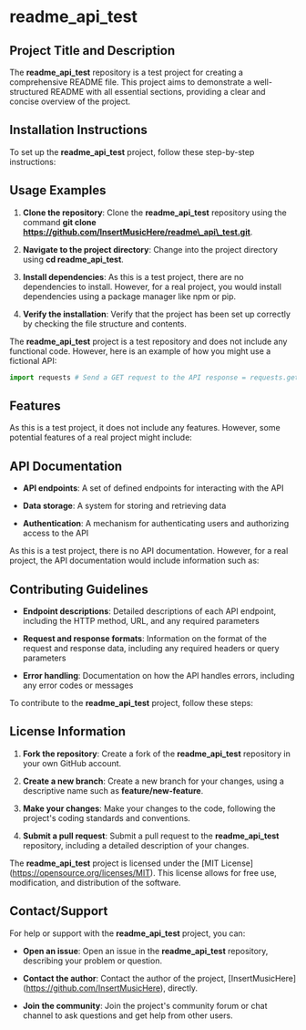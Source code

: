 # readme\_api\_test
## Project Title and Description
The **readme\_api\_test** repository is a test project for creating a comprehensive README file. This project aims to demonstrate a well-structured README with all essential sections, providing a clear and concise overview of the project.

## Installation Instructions
To set up the **readme\_api\_test** project, follow these step-by-step instructions:

## Usage Examples
1. **Clone the repository**: Clone the **readme\_api\_test** repository using the command **git clone https://github.com/InsertMusicHere/readme\_api\_test.git**.

2. **Navigate to the project directory**: Change into the project directory using **cd readme\_api\_test**.

3. **Install dependencies**: As this is a test project, there are no dependencies to install. However, for a real project, you would install dependencies using a package manager like npm or pip.

4. **Verify the installation**: Verify that the project has been set up correctly by checking the file structure and contents.

The **readme\_api\_test** project is a test repository and does not include any functional code. However, here is an example of how you might use a fictional API:


```python
import requests # Send a GET request to the API response = requests.get('https://api.example.com/data') # Check if the request was successful if response.status_code == 200: # Parse the response data data = response.json() print(data) else: print('Failed to retrieve data')
```


## Features
As this is a test project, it does not include any features. However, some potential features of a real project might include:

## API Documentation
- **API endpoints**: A set of defined endpoints for interacting with the API

- **Data storage**: A system for storing and retrieving data

- **Authentication**: A mechanism for authenticating users and authorizing access to the API

As this is a test project, there is no API documentation. However, for a real project, the API documentation would include information such as:

## Contributing Guidelines
- **Endpoint descriptions**: Detailed descriptions of each API endpoint, including the HTTP method, URL, and any required parameters

- **Request and response formats**: Information on the format of the request and response data, including any required headers or query parameters

- **Error handling**: Documentation on how the API handles errors, including any error codes or messages

To contribute to the **readme\_api\_test** project, follow these steps:

## License Information
1. **Fork the repository**: Create a fork of the **readme\_api\_test** repository in your own GitHub account.

2. **Create a new branch**: Create a new branch for your changes, using a descriptive name such as **feature/new-feature**.

3. **Make your changes**: Make your changes to the code, following the project's coding standards and conventions.

4. **Submit a pull request**: Submit a pull request to the **readme\_api\_test** repository, including a detailed description of your changes.

The **readme\_api\_test** project is licensed under the \[MIT License\](https://opensource.org/licenses/MIT). This license allows for free use, modification, and distribution of the software.

## Contact/Support
For help or support with the **readme\_api\_test** project, you can:

- **Open an issue**: Open an issue in the **readme\_api\_test** repository, describing your problem or question.

- **Contact the author**: Contact the author of the project, \[InsertMusicHere\](https://github.com/InsertMusicHere), directly.

- **Join the community**: Join the project's community forum or chat channel to ask questions and get help from other users.
